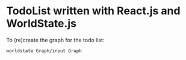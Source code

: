 TodoList written with React.js and WorldState.js
===

To (re)create the graph for the todo list:

```
worldstate Graph/input Graph
```